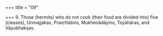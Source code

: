 +++
title = "09"

+++
9. Those (hermits) who do not cook (their food are divided into) five (classes), Unmajjakas, Pravṛttāśins, Mukhenādāyins, Toyāhāras, and Vāyubhakṣas.
